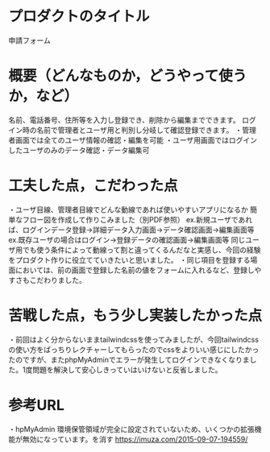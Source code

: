 # プロダクトのタイトル
  申請フォーム

# 概要（どんなものか，どうやって使うか，など）
  名前、電話番号、住所等を入力し登録でき、削除から編集までできます。
  ログイン時の名前で管理者とユーザ用と判別し分岐して確認登録できます。
  ・管理者画面では全てのユーザ情報の確認・編集を可能
  ・ユーザ用画面ではログインしたユーザのみのデータ確認・データ編集可
  
# 工夫した点，こだわった点
  ・ユーザ目線、管理者目線でどんな動線であれば使いやすいアプリになるか
    簡単なフロー図を作成して作りこみました（別PDF参照）
    ex.新規ユーザであれば、ログインデータ登録→詳細データ入力画面→データ確認画面→編集画面等
    ex.既存ユーザの場合はログイン→登録データの確認画面→編集画面等
    同じユーザ用でも使う条件によって動線って割と違ってくるんだなと実感し、今回の経験をプロダクト作りに役立てていきたいと思いました。
  ・同じ項目を登録する場面においては、前の画面で登録した名前の値をフォームに入れるなど、登録しやすさもこだわりました。

# 苦戦した点，もう少し実装したかった点
  ・前回はよく分からないままtailwindcssを使ってみましたが、今回tailwindcssの使い方をばっちりレクチャーしてもらったのでcssをよりいい感じにしたかったのですが、またphpMyAdminでエラーが発生してログインできなくなりました。1度問題を解決して安心しきっていはいけないと反省しました。

# 参考URL
  ・hpMyAdmin 環境保管領域が完全に設定されていないため、いくつかの拡張機能が無効になっています。を消す
  https://imuza.com/2015-09-07-194559/





